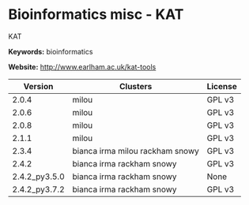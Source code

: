 # Bioinformatics misc - KAT

KAT

**Keywords:** bioinformatics

**Website:** <http://www.earlham.ac.uk/kat-tools>

| Version | Clusters | License |
| ------- | -------- | ------- |
| 2.0.4 | milou | GPL v3 |
| 2.0.6 | milou | GPL v3 |
| 2.0.8 | milou | GPL v3 |
| 2.1.1 | milou | GPL v3 |
| 2.3.4 | bianca irma milou rackham snowy | GPL v3 |
| 2.4.2 | bianca irma rackham snowy | GPL v3 |
| 2.4.2_py3.5.0 | bianca irma rackham snowy | None |
| 2.4.2_py3.7.2 | bianca irma rackham snowy | GPL v3 |
